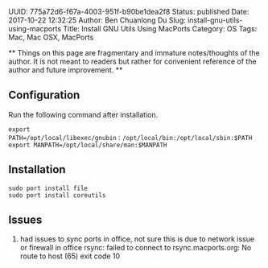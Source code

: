 UUID: 775a72d6-f67a-4003-951f-b90be1dea2f8
Status: published
Date: 2017-10-22 12:32:25
Author: Ben Chuanlong Du
Slug: install-gnu-utils-using-macports
Title: Install GNU Utils Using MacPorts
Category: OS
Tags: Mac, Mac OSX, MacPorts

**
Things on this page are
fragmentary and immature notes/thoughts of the author.
It is not meant to readers
but rather for convenient reference of the author and future improvement.
**

## Configuration
Run the following command after installation.
```
export PATH=/opt/local/libexec/gnubin：/opt/local/bin:/opt/local/sbin:$PATH
export MANPATH=/opt/local/share/man:$MANPATH
```

## Installation
```
sudo port install file
sudo port install coreutils
```

## Issues

1. had issues to sync ports in office, not sure this is due to network issue or firewall in office
    rsync: failed to connect to rsync.macports.org: No route to host (65)
    exit code 10

